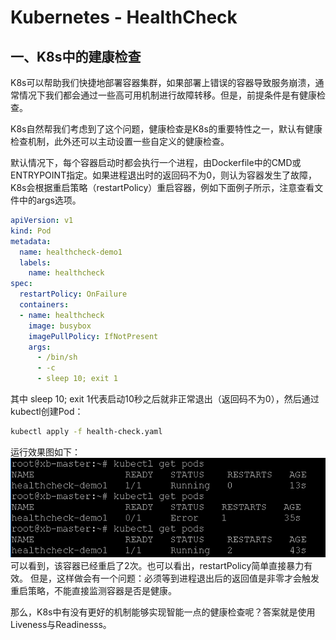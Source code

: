 # Kubernetes - HealthCheck

## 一、K8s中的建康检查

K8s可以帮助我们快捷地部署容器集群，如果部署上错误的容器导致服务崩溃，通常情况下我们都会通过一些高可用机制进行故障转移。但是，前提条件是有健康检查。

K8s自然帮我们考虑到了这个问题，健康检查是K8s的重要特性之一，默认有健康检查机制，此外还可以主动设置一些自定义的健康检查。

默认情况下，每个容器启动时都会执行一个进程，由Dockerfile中的CMD或ENTRYPOINT指定。如果进程退出时的返回码不为0，则认为容器发生了故障，K8s会根据重启策略（restartPolicy）重启容器，例如下面例子所示，注意查看文件中的args选项。

```yaml
apiVersion: v1
kind: Pod
metadata:
  name: healthcheck-demo1
  labels:
    name: healthcheck
spec:
  restartPolicy: OnFailure
  containers:
  - name: healthcheck
    image: busybox
    imagePullPolicy: IfNotPresent
    args:
      - /bin/sh
      - -c
      - sleep 10; exit 1
```

其中 sleep 10; exit 1代表启动10秒之后就非正常退出（返回码不为0），然后通过kubectl创建Pod：

```bash
kubectl apply -f health-check.yaml
```

运行效果图如下：
![1](./img/k8s-healthcheck/1.png)
可以看到，该容器已经重启了2次。也可以看出，restartPolicy简单直接暴力有效。
但是，这样做会有一个问题：必须等到进程退出后的返回值是非零才会触发重启策略，不能直接监测容器是否是健康。

那么，K8s中有没有更好的机制能够实现智能一点的健康检查呢？答案就是使用Liveness与Readinesss。